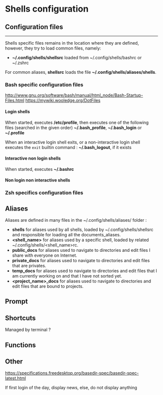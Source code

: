 # Shells configuration

## Configuration files
---


Shells specific files remains in the location where they are defined, however, they try to load common files, namely:
  - **~/.config/shells/shellsrc** loaded from ~/.config/shells/bashrc or ~/.zshrc

For common aliases, **shellsrc** loads the file **~/.config/shells/aliases/shells**.

### Bash specific configuration files

http://www.gnu.org/software/bash/manual/html_node/Bash-Startup-Files.html
https://mywiki.wooledge.org/DotFiles

#### Login shells

When started, executes **/etc/profile**, then executes one of the following files (searched in the given order) **~/.bash_profile**, **~/.bash_login** or **~/.profile**

When an interactive login shell exits, or a non-interactive login shell executes the `exit` builtin command : **~/.bash_logout**, if it exists

#### Interactive non login shells

When started, executes **~/.bashrc**

#### Non login non interactive shells

### Zsh specifics configuration files

## Aliases

Aliases are defined in many files in the ~/.config/shells/aliases/ folder :
  - **shells** for aliases used by all shells, loaded by ~/.config/shells/shellsrc and responsible for loading all the documents_aliases.
  - **<shell_name>** for aliases used by a specific shell, loaded by related ~/.config/shells/<shell_name>rc.
  - **public_docs** for aliases used to navigate to directories and edit files I share with everyone on Internet.
  - **private_docs** for aliases used to navigate to directories and edit files that are privates.
  - **temp_docs** for aliases used to navigate to directories and edit files that I am currently working on and that I have not sorted yet.
  - **<project_name>_docs** for aliases used to navigate to directories and edit files that are bound to projects.
  
## Prompt

## Shortcuts
Managed by terminal ?

## Functions

## Other
https://specifications.freedesktop.org/basedir-spec/basedir-spec-latest.html

If first login of the day, display news, else, do not display anything
